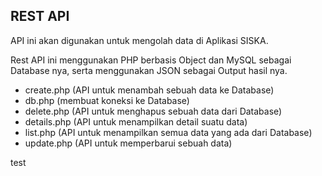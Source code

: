 ## REST API

API ini akan digunakan untuk mengolah data di Aplikasi SISKA.

Rest API ini menggunakan PHP berbasis Object dan MySQL sebagai Database nya, serta menggunakan JSON sebagai Output hasil nya.

* create.php (API untuk menambah sebuah data ke Database)
* db.php (membuat koneksi ke Database)
* delete.php (API untuk menghapus sebuah data dari Database)
* details.php (API untuk menampilkan detail suatu data)
* list.php (API untuk menampilkan semua data yang ada dari Database)
* update.php (API untuk memperbarui sebuah data) 

test
